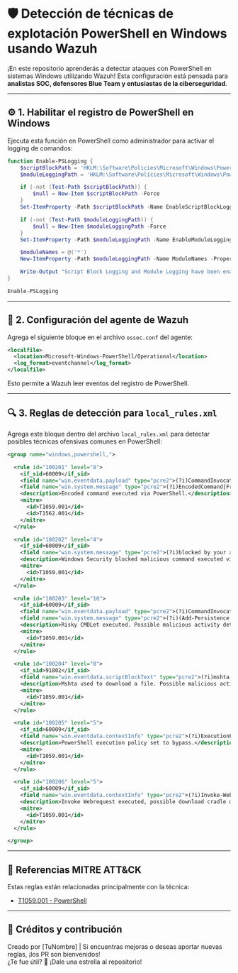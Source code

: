 # 🛡️ Detección de técnicas de explotación PowerShell en Windows usando Wazuh

¡En este repositorio aprenderás a detectar ataques con PowerShell en sistemas Windows utilizando Wazuh! Esta configuración está pensada para **analistas SOC, defensores Blue Team y entusiastas de la ciberseguridad**.

---

## ⚙️ 1. Habilitar el registro de PowerShell en Windows

Ejecuta esta función en PowerShell como administrador para activar el logging de comandos:

```powershell
function Enable-PSLogging {
    $scriptBlockPath = 'HKLM:\Software\Policies\Microsoft\Windows\PowerShell\ScriptBlockLogging'
    $moduleLoggingPath = 'HKLM:\Software\Policies\Microsoft\Windows\PowerShell\ModuleLogging'

    if (-not (Test-Path $scriptBlockPath)) {
        $null = New-Item $scriptBlockPath -Force
    }
    Set-ItemProperty -Path $scriptBlockPath -Name EnableScriptBlockLogging -Value 1

    if (-not (Test-Path $moduleLoggingPath)) {
        $null = New-Item $moduleLoggingPath -Force
    }
    Set-ItemProperty -Path $moduleLoggingPath -Name EnableModuleLogging -Value 1

    $moduleNames = @('*')
    New-ItemProperty -Path $moduleLoggingPath -Name ModuleNames -PropertyType MultiString -Value $moduleNames -Force

    Write-Output "Script Block Logging and Module Logging have been enabled."
}

Enable-PSLogging
```

---

## 📄 2. Configuración del agente de Wazuh

Agrega el siguiente bloque en el archivo `ossec.conf` del agente:

```xml
<localfile>
  <location>Microsoft-Windows-PowerShell/Operational</location>
  <log_format>eventchannel</log_format>
</localfile>
```

Esto permite a Wazuh leer eventos del registro de PowerShell.

---

## 🔍 3. Reglas de detección para `local_rules.xml`

Agrega este bloque dentro del archivo `local_rules.xml` para detectar posibles técnicas ofensivas comunes en PowerShell:

```xml
<group name="windows,powershell,">

  <rule id="100201" level="8">
    <if_sid>60009</if_sid>
    <field name="win.eventdata.payload" type="pcre2">(?i)CommandInvocation</field>
    <field name="win.system.message" type="pcre2">(?i)EncodedCommand|FromBase64String|EncodedArguments|-e\b|-enco\b|-en\b</field>
    <description>Encoded command executed via PowerShell.</description>
    <mitre>
      <id>T1059.001</id>
      <id>T1562.001</id>
    </mitre>
  </rule>

  <rule id="100202" level="4">
    <if_sid>60009</if_sid>
    <field name="win.system.message" type="pcre2">(?i)blocked by your antivirus software</field>
    <description>Windows Security blocked malicious command executed via PowerShell.</description>
    <mitre>
      <id>T1059.001</id>
    </mitre>
  </rule>

  <rule id="100203" level="10">
    <if_sid>60009</if_sid>
    <field name="win.eventdata.payload" type="pcre2">(?i)CommandInvocation</field>
    <field name="win.system.message" type="pcre2">(?i)(Add-Persistence|Invoke-Mimikatz|Invoke-Shellcode|...)</field>
    <description>Risky CMDLet executed. Possible malicious activity detected.</description>
    <mitre>
      <id>T1059.001</id>
    </mitre>
  </rule>

  <rule id="100204" level="8">
    <if_sid>91802</if_sid>
    <field name="win.eventdata.scriptBlockText" type="pcre2">(?i)mshta.*GetObject|mshta.*new ActiveXObject</field>
    <description>Mshta used to download a file. Possible malicious activity detected.</description>
    <mitre>
      <id>T1059.001</id>
    </mitre>
  </rule>

  <rule id="100205" level="5">
    <if_sid>60009</if_sid>
    <field name="win.eventdata.contextInfo" type="pcre2">(?i)ExecutionPolicy bypass|exec bypass</field>
    <description>PowerShell execution policy set to bypass.</description>
    <mitre>
      <id>T1059.001</id>
    </mitre>
  </rule>

  <rule id="100206" level="5">
    <if_sid>60009</if_sid>
    <field name="win.eventdata.contextInfo" type="pcre2">(?i)Invoke-WebRequest|IWR.*-url|IWR.*-InFile</field>
    <description>Invoke Webrequest executed, possible download cradle detected.</description>
    <mitre>
      <id>T1059.001</id>
    </mitre>
  </rule>

</group>
```

---

## 🎯 Referencias MITRE ATT&CK

Estas reglas están relacionadas principalmente con la técnica:

- [T1059.001 - PowerShell](https://attack.mitre.org/techniques/T1059/001/)

---

## 🧠 Créditos y contribución

Creado por [TuNombre] | Si encuentras mejoras o deseas aportar nuevas reglas, ¡los PR son bienvenidos!  
¿Te fue útil? 🌟 ¡Dale una estrella al repositorio!